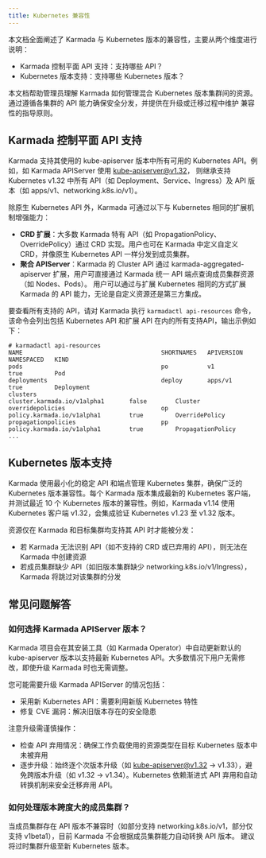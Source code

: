 ```yaml
---
title: Kubernetes 兼容性
---
```


本文档全面阐述了 Karmada 与 Kubernetes 版本的兼容性，主要从两个维度进行说明：
- Karmada 控制平面 API 支持：支持哪些 API？
- Kubernetes 版本支持：支持哪些 Kubernetes 版本？

本文档帮助管理员理解 Karmada 如何管理混合 Kubernetes 版本集群间的资源。通过遵循各集群的 API 能力确保安全分发，并提供在升级或迁移过程中维护
兼容性的指导原则。

## Karmada 控制平面 API 支持

Karmada 支持其使用的 kube-apiserver 版本中所有可用的 Kubernetes API。例如，如 Karmada APIServer 使用 kube-apiserver@v1.32，
则继承支持 Kubernetes v1.32 中所有 API（如 Deployment、Service、Ingress）及 API 版本（如 apps/v1、networking.k8s.io/v1）。

除原生 Kubernetes API 外，Karmada 可通过以下与 Kubernetes 相同的扩展机制增强能力：
- **CRD 扩展**：大多数 Karmada 特有 API（如 PropagationPolicy、OverridePolicy）通过 CRD 实现。用户也可在 Karmada 中定义自定义 CRD，并像原生 Kubernetes API 一样分发到成员集群。
- **聚合 APIServer**：Karmada 的 Cluster API 通过 karmada-aggregated-apiserver 扩展，用户可直接通过 Karmada 统一 API 端点查询成员集群资源（如 Nodes、Pods）。
  用户可以通过与扩展 Kubernetes 相同的方式扩展 Karmada 的 API 能力，无论是自定义资源还是第三方集成。

要查看所有支持的 API，请对 Karmada 执行 `karmadactl api-resources` 命令，该命令会列出包括 Kubernetes API 和扩展 API 在内的所有支持API，输出示例如下：
```
# karmadactl api-resources 
NAME                                       SHORTNAMES   APIVERSION                        NAMESPACED   KIND
pods                                       po           v1                                true         Pod
deployments                                deploy       apps/v1                           true         Deployment
clusters                                                cluster.karmada.io/v1alpha1       false        Cluster
overridepolicies                           op           policy.karmada.io/v1alpha1        true         OverridePolicy
propagationpolicies                        pp           policy.karmada.io/v1alpha1        true         PropagationPolicy
...
```

## Kubernetes 版本支持

Karmada 使用最小化的稳定 API 和端点管理 Kubernetes 集群，确保广泛的 Kubernetes 版本兼容性。每个 Karmada 版本集成最新的 Kubernetes 客户端，
并测试最近 10 个 Kubernetes 版本的兼容性。例如，Karmada v1.14 使用 Kubernetes 客户端 v1.32，会集成验证 Kubernetes v1.23 至 v1.32 版本。

资源仅在 Karmada 和目标集群均支持其 API 时才能被分发：
- 若 Karmada 无法识别 API（如不支持的 CRD 或已弃用的 API），则无法在 Karmada 中创建资源
- 若成员集群缺少 API（如旧版本集群缺少 networking.k8s.io/v1/Ingress），Karmada 将跳过对该集群的分发

## 常见问题解答

### 如何选择 Karmada APIServer 版本？

Karmada 项目会在其安装工具（如 Karmada Operator）中自动更新默认的 kube-apiserver 版本以支持最新 Kubernetes API。大多数情况下用户无需修改，即使升级 Karmada 时也无需调整。

您可能需要升级 Karmada APIServer 的情况包括：
- 采用新 Kubernetes API：需要利用新版 Kubernetes 特性
- 修复 CVE 漏洞：解决旧版本存在的安全隐患

注意升级需谨慎操作：
- 检查 API 弃用情况：确保工作负载使用的资源类型在目标 Kubernetes 版本中未被弃用
- 逐步升级：始终逐个次版本升级（如 kube-apiserver@v1.32 → v1.33），避免跨版本升级（如 v1.32 → v1.34）。Kubernetes 依赖渐进式 API 弃用和自动转换机制来安全迁移弃用 API。

### 如何处理版本跨度大的成员集群？

当成员集群存在 API 版本不兼容时（如部分支持 networking.k8s.io/v1，部分仅支持 v1beta1），目前 Karmada 不会根据成员集群能力自动转换 API 版本。
建议将过时集群升级至新 Kubernetes 版本。
